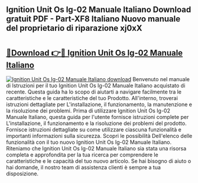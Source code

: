 ## Ignition Unit Os Ig-02 Manuale Italiano Download gratuit PDF - Part-XF8 Italiano Nuovo manuale del proprietario di riparazione xj0xX

# <h2><a href="http://dfchw8y.blite.top/?on=Ignition+Unit+Os+Ig-02+Manuale+Italiano">🔗Download 👉🔴 Ignition Unit Os Ig-02 Manuale Italiano</a></h2>

[![Ignition Unit Os Ig-02 Manuale Italiano download](https://i.imgur.com/lujVjoI.png)](http://dfchw8y.blite.top/?on=Ignition+Unit+Os+Ig-02+Manuale+Italiano)
Benvenuto nel manuale di Istruzioni per il tuo Ignition Unit Os Ig-02 Manuale Italiano acquistato di recente. Questa guida ha lo scopo di aiutarti a navigare facilmente tra le caratteristiche e le caratteristiche del tuo Prodotto. All'interno, troverai istruzioni dettagliate per L'installazione, il funzionamento, la manutenzione e la risoluzione dei problemi. Prima di utilizzare Ignition Unit Os Ig-02 Manuale Italiano, questa guida per l'utente fornisce istruzioni complete per L'installazione, il funzionamento e la risoluzione dei problemi del prodotto. Fornisce istruzioni dettagliate su come utilizzare ciascuna funzionalità e importanti informazioni sulla sicurezza. Scopri le possibilità Dell'elenco delle funzionalità con il tuo nuovo Ignition Unit Os Ig-02 Manuale Italiano. Riteniamo che Ignition Unit Os Ig-02 Manuale Italiano sia stata una risorsa completa e approfondita per la tua ricerca per comprendere le caratteristiche e le capacità del tuo nuovo articolo. Se hai bisogno di aiuto o hai domande, il nostro team di assistenza clienti è sempre a tua disposizione.
